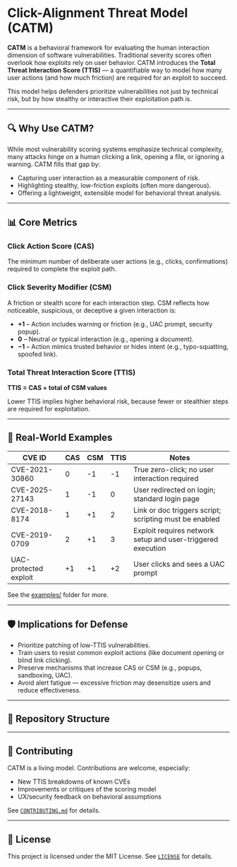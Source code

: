 # Click-Alignment Threat Model (CATM)

**CATM** is a behavioral framework for evaluating the human interaction dimension of software vulnerabilities. Traditional severity scores often overlook how exploits rely on user behavior. CATM introduces the **Total Threat Interaction Score (TTIS)** — a quantifiable way to model how many user actions (and how much friction) are required for an exploit to succeed.

This model helps defenders prioritize vulnerabilities not just by technical risk, but by how stealthy or interactive their exploitation path is.

---

## 🔍 Why Use CATM?

While most vulnerability scoring systems emphasize technical complexity, many attacks hinge on a human clicking a link, opening a file, or ignoring a warning. CATM fills that gap by:

- Capturing user interaction as a measurable component of risk.
- Highlighting stealthy, low-friction exploits (often more dangerous).
- Offering a lightweight, extensible model for behavioral threat analysis.

---

## 📊 Core Metrics

### Click Action Score (CAS)
The minimum number of deliberate user actions (e.g., clicks, confirmations) required to complete the exploit path.

### Click Severity Modifier (CSM)
A friction or stealth score for each interaction step. CSM reflects how noticeable, suspicious, or deceptive a given interaction is:

- **+1** – Action includes warning or friction (e.g., UAC prompt, security popup).
- **0** – Neutral or typical interaction (e.g., opening a document).
- **−1** – Action mimics trusted behavior or hides intent (e.g., typo-squatting, spoofed link).

### Total Threat Interaction Score (TTIS)
**TTIS = CAS + total of CSM values**

Lower TTIS implies higher behavioral risk, because fewer or stealthier steps are required for exploitation.

---

## 🧠 Real-World Examples

| CVE ID          | CAS | CSM | TTIS | Notes                                                       |
|-----------------|-----|-----|------|-------------------------------------------------------------|
| CVE-2021-30860  | 0   | -1  | -1   | True zero-click; no user interaction required               |
| CVE-2025-27143  | 1   | -1  | 0    | User redirected on login; standard login page               |
| CVE-2018-8174   | 1   | +1  | 2    | Link or doc triggers script; scripting must be enabled      |
| CVE-2019-0709   | 2   | +1  | 3    | Exploit requires network setup and user-triggered execution |
| UAC-protected exploit | +1 | +1 | +2 | User clicks and sees a UAC prompt                         |

See the [examples/](./examples) folder for more.

---

## 🛡 Implications for Defense

- Prioritize patching of low-TTIS vulnerabilities.
- Train users to resist common exploit actions (like document opening or blind link clicking).
- Preserve mechanisms that increase CAS or CSM (e.g., popups, sandboxing, UAC).
- Avoid alert fatigue — excessive friction may desensitize users and reduce effectiveness.

---

## 📁 Repository Structure



---

## 🤝 Contributing

CATM is a living model. Contributions are welcome, especially:

- New TTIS breakdowns of known CVEs
- Improvements or critiques of the scoring model
- UX/security feedback on behavioral assumptions

See [`CONTRIBUTING.md`](./CONTRIBUTING.md) for details.

---

## 📜 License

This project is licensed under the MIT License. See [`LICENSE`](./LICENSE) for details.
